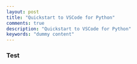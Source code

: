```yaml
---
layout: post
title: "Quickstart to VSCode for Python"
comments: true
description: "Quickstart to VSCode for Python"
keywords: "dummy content"
---
```

### Test
